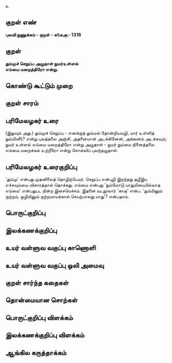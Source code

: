 உ

## குறள் எண் 

**புலவி நுணுக்கம் - குறள் - க௩கஅ - 1318**

## குறள் 

**தும்முச் செறுப்ப அழுதாள் நுமர்உள்ளல்  
எம்மை மறைத்திரோ என்று.** 

## கொண்டு கூட்டும் முறை


## குறள் சாரம் 


## பரிமேலழகர் உரை

(இதுவும் அது.) தும்முச் செறுப்ப - எனக்குத் தும்மல் தோன்றியவழி, யார் உள்ளித் தும்மினீர்? என்று புலத்தலை அஞ்சி, அதனையான் அடக்கினேன், அங்ஙனம் அடக்கவும்; நுமர் உள்ளல் எம்மை மறைத்திரோ என்று அழுதாள் - நுமர் நும்மை நினைத்தலை எம்மை மறைக்கல் உற்றீரோ என்று சொல்லிப் புலந்தழுதாள்.

## பரிமேலழகர் உரைகுறிப்பு   

'தும்மு' என்பது முதனிலைத் தொழிற்பெயர். செறுப்ப என்புழி இறந்தது தழீஇய எச்சவும்மை விகாரத்தால் தொக்கது. எம்மை என்பது 'நும்மோடு யாதுமியைபில்லாத எம்மை' என்பதுபட நின்ற இசையெச்சம். இதனை வடநூலார் 'காகு' என்ப. 'தும்மினும் குற்றம், ஒழியினும் குற்றமாயக்கால் செயற்பாலது யாது'? என்பதாம்.

## பொருட்குறிப்பு 


## இலக்கணக்குறிப்பு  


## உயர் வள்ளுவ வகுப்பு காணொளி


## உயர் வள்ளுவ வகுப்பு ஒலி அமைவு 

 
## குறள் சார்ந்த கதைகள் 


## தொன்மையான சொற்கள்


## பொருட்குறிப்பு விளக்கம்


## இலக்கணக்குறிப்பு விளக்கம்


## ஆங்கில கருத்தாக்கம் 


